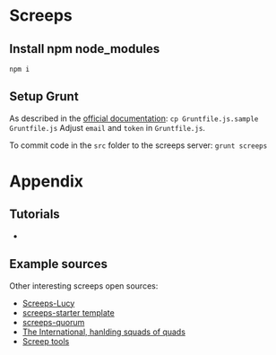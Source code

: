 # Screeps

## Install npm node_modules

`npm i`

## Setup Grunt

As described in the [official documentation](https://docs.screeps.com/commit.html):
`cp Gruntfile.js.sample Gruntfile.js`
Adjust `email` and `token` in `Gruntfile.js`.

To commit code in the `src` folder to the screeps server:
`grunt screeps`

# Appendix

## Tutorials

-

## Example sources

Other interesting screeps open sources:

- [Screeps-Lucy](https://github.com/RaymondJiangkw/screeps-Lucy)
- [screeps-starter template](https://github.com/AydenRennaker/screeps-starter)
- [screeps-quorum](https://github.com/ScreepsQuorum/screeps-quorum)
- [The International, hanlding squads of quads](https://github.com/The-International-Screeps-Bot/The-International-Open-Source/blob/Main/src/room/creeps/roleManagers/antifa/quad.ts)
- [Screep tools](https://screepers.github.io/screeps-tools/#/resources)
